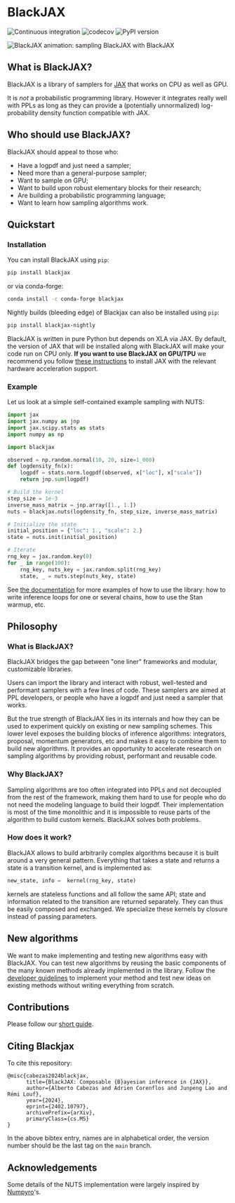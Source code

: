 # BlackJAX
![Continuous integration](https://github.com/blackjax-devs/blackjax/actions/workflows/test.yml/badge.svg)
![codecov](https://codecov.io/gh/blackjax-devs/blackjax/branch/main/graph/badge.svg)
![PyPI version](https://img.shields.io/pypi/v/blackjax)


![BlackJAX animation: sampling BlackJAX with BlackJAX](./docs/examples/scatter.gif)

## What is BlackJAX?

BlackJAX is a library of samplers for [JAX](https://github.com/google/jax) that
works on CPU as well as GPU.

It is *not* a probabilistic programming library. However it integrates really
well with PPLs as long as they can provide a (potentially unnormalized)
log-probability density function compatible with JAX.

## Who should use BlackJAX?

BlackJAX should appeal to those who:
- Have a logpdf and just need a sampler;
- Need more than a general-purpose sampler;
- Want to sample on GPU;
- Want to build upon robust elementary blocks for their research;
- Are building a probabilistic programming language;
- Want to learn how sampling algorithms work.

## Quickstart

### Installation

You can install BlackJAX using `pip`:

```bash
pip install blackjax
```

or via conda-forge:

```bash
conda install -c conda-forge blackjax
```

Nightly builds (bleeding edge) of Blackjax can also be installed using `pip`:

```bash
pip install blackjax-nightly
```

BlackJAX is written in pure Python but depends on XLA via JAX. By default, the
version of JAX that will be installed along with BlackJAX will make your code
run on CPU only. **If you want to use BlackJAX on GPU/TPU** we recommend you follow
[these instructions](https://github.com/google/jax#installation) to install JAX
with the relevant hardware acceleration support.

### Example

Let us look at a simple self-contained example sampling with NUTS:

```python
import jax
import jax.numpy as jnp
import jax.scipy.stats as stats
import numpy as np

import blackjax

observed = np.random.normal(10, 20, size=1_000)
def logdensity_fn(x):
    logpdf = stats.norm.logpdf(observed, x["loc"], x["scale"])
    return jnp.sum(logpdf)

# Build the kernel
step_size = 1e-3
inverse_mass_matrix = jnp.array([1., 1.])
nuts = blackjax.nuts(logdensity_fn, step_size, inverse_mass_matrix)

# Initialize the state
initial_position = {"loc": 1., "scale": 2.}
state = nuts.init(initial_position)

# Iterate
rng_key = jax.random.key(0)
for _ in range(100):
    rng_key, nuts_key = jax.random.split(rng_key)
    state, _ = nuts.step(nuts_key, state)
```

See [the documentation](https://blackjax-devs.github.io/blackjax/index.html) for more examples of how to use the library: how to write inference loops for one or several chains, how to use the Stan warmup, etc.

## Philosophy

### What is BlackJAX?

BlackJAX bridges the gap between "one liner" frameworks and modular, customizable
libraries.

Users can import the library and interact with robust, well-tested and performant
samplers with a few lines of code. These samplers are aimed at PPL developers,
or people who have a logpdf and just need a sampler that works.

But the true strength of BlackJAX lies in its internals and how they can be used
to experiment quickly on existing or new sampling schemes. This lower level
exposes the building blocks of inference algorithms: integrators, proposal,
momentum generators, etc and makes it easy to combine them to build new
algorithms. It provides an opportunity to accelerate research on sampling
algorithms by providing robust, performant and reusable code.

### Why BlackJAX?

Sampling algorithms are too often integrated into PPLs and not decoupled from
the rest of the framework, making them hard to use for people who do not need
the modeling language to build their logpdf. Their implementation is most of
the time monolithic and it is impossible to reuse parts of the algorithm to
build custom kernels. BlackJAX solves both problems.

### How does it work?

BlackJAX allows to build arbitrarily complex algorithms because it is built
around a very general pattern. Everything that takes a state and returns a state
is a transition kernel, and is implemented as:

```python
new_state, info =  kernel(rng_key, state)
```

kernels are stateless functions and all follow the same API; state and
information related to the transition are returned separately. They can thus be
easily composed and exchanged. We specialize these kernels by closure instead of
passing parameters.

## New algorithms

We want to make implementing and testing new algorithms easy with BlackJAX. You can test new algorithms by reusing the basic components of the many known methods already implemented in the library. Follow the [developer guidelines](https://blackjax-devs.github.io/blackjax/developer/guidelines.html) to implement your method and test new ideas on existing methods without writing everything from scratch.

## Contributions

Please follow our [short guide](https://github.com/blackjax-devs/blackjax/blob/main/CONTRIBUTING.md).

## Citing Blackjax

To cite this repository:

```
@misc{cabezas2024blackjax,
      title={BlackJAX: Composable {B}ayesian inference in {JAX}},
      author={Alberto Cabezas and Adrien Corenflos and Junpeng Lao and Rémi Louf},
      year={2024},
      eprint={2402.10797},
      archivePrefix={arXiv},
      primaryClass={cs.MS}
}
```
In the above bibtex entry, names are in alphabetical order, the version number should be the last tag on the `main` branch.

## Acknowledgements

Some details of the NUTS implementation were largely inspired by
[Numpyro](https://github.com/pyro-ppl/numpyro)'s.
